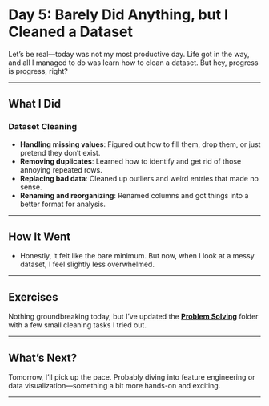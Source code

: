 # Day 5: Barely Did Anything, but I Cleaned a Dataset  

Let’s be real—today was not my most productive day. Life got in the way, and all I managed to do was learn how to clean a dataset. But hey, progress is progress, right?  

---

## What I Did  

### Dataset Cleaning  
- **Handling missing values**: Figured out how to fill them, drop them, or just pretend they don’t exist.  
- **Removing duplicates**: Learned how to identify and get rid of those annoying repeated rows.  
- **Replacing bad data**: Cleaned up outliers and weird entries that made no sense.  
- **Renaming and reorganizing**: Renamed columns and got things into a better format for analysis.  

---

## How It Went  
- Honestly, it felt like the bare minimum. But now, when I look at a messy dataset, I feel slightly less overwhelmed.  

---

## Exercises  
Nothing groundbreaking today, but I’ve updated the **[Problem Solving](../execrises/)** folder with a few small cleaning tasks I tried out.  

---

## What’s Next?  
Tomorrow, I’ll pick up the pace. Probably diving into feature engineering or data visualization—something a bit more hands-on and exciting.  

---

